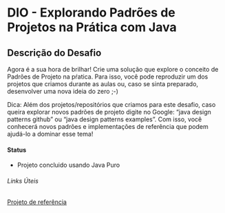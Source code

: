 # DIO - Explorando Padrões de Projetos na Prática com Java

## Descrição do Desafio
Agora é a sua hora de brilhar! Crie uma solução que explore o conceito de Padrões de Projeto na pŕatica. Para isso, você pode reproduzir um dos projetos que criamos durante as aulas ou, caso se sinta preparado, desenvolver uma nova ideia do zero ;-)

Dica: Além dos projetos/repositórios que criamos para este desafio, caso queira explorar novos padrões de projeto digite no Google: “java design patterns github” ou “java design patterns examples”. Com isso, você conhecerá novos padrões e implementações de referência que podem ajudá-lo a dominar esse tema!

#### Status
- Projeto concluido usando Java Puro

###### Links Úteis
[Projeto de referência](https://www.digitalocean.com/community/tutorials/strategy-design-pattern-in-java-example-tutorial)
